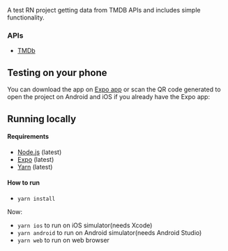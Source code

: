 A test RN project getting data from TMDB APIs and includes simple functionality.

### APIs

- [TMDb](https://developers.themoviedb.org/3/getting-started/introduction)

## Testing on your phone

You can download the app on [Expo app](https://expo.io/@murillo94/cine-the-movie-guide) or scan the  QR code generated to open the project on Android and iOS if you already have the Expo app:

## Running locally

#### Requirements

- [Node.js](https://nodejs.org/) (latest)
- [Expo](https://expo.io/) (latest)
- [Yarn](https://yarnpkg.com/) (latest)

#### How to run

- `yarn install`

Now:

- `yarn ios` to run on iOS simulator(needs Xcode)
- `yarn android` to run on Android simulator(needs Android Studio)
- `yarn web` to run on web browser

